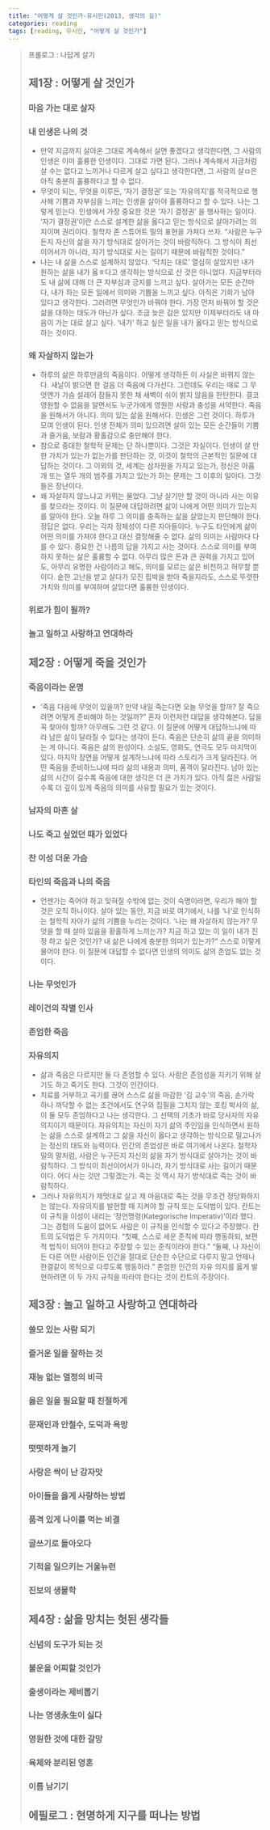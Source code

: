 ```yaml
---
title: "어떻게 살 것인가-유시민(2013, 생각의 길)"
categories: reading
tags: [reading, 유시민, "어떻게 살 것인가"]
---
```


> 프롤로그 : 나답게 살기
>
> ## 제1장 : 어떻게 살 것인가
> ### 마음 가는 대로 살자
> ### 내 인생은 나의 것
> * 만약 지금까지 살아온 그대로 계속해서 살면 좋겠다고 생각한다면, 그 사람의 인생은 이미 훌륭한 인생이다. 그대로 가면 된다. 그러나 계속해서 지금처럼 살 수는 없다고 느끼거나 다르게 살고 싶다고 생각한다면, 그 사람의 살ㅁ은 아직 충분히 훌륭하다고 할 수 없다.
> * 무엇이 되는, 무엇을 이루든, ‘자기 결정권’ 또는 ‘자유의지’를 적극적으로 행사해 기쁨과 자부심을 느끼는 인생을 살아야 훌륭하다고 할 수 있다. 나는 그렇게 믿는다. 인생에서 가장 중요한 것은 ‘자기 결정권’ 을 행사하는 일이다. ‘자기 결정권’이란 스스로 설계한 삶을 옳다고 믿는 방식으로 살아가려는 의지이며 권리이다. 철학자 존 스튜어트 밀의 표현을 가져다 쓰자. “사람은 누구든지 자신의 삶을 자기 방식대로 살아가는 것이 바람직하다. 그 방식이 최선이어서가 아니라, 자기 방식대로 사는 길이기 때문에 바람직한 것이다.”
> * 나는 내 삶을 스스로 설계하지 않았다. ‘닥치는 대로’ 열심히 살았지만 내가 원하는 삶을 내가 옳ㅎ다고 생각하는 방식으로 산 것은 아니었다. 지금부터라도 내 삶에 대해 더 큰 자부심과 긍지를 느끼고 싶다. 살아가는 모든 순간마다, 내가 하는 모든 일에서 의미와 기쁨을 느끼고 싶다. 아직은 기회가 남아 있다고 생각한다. 그러려면 무엇인가 바꿔야 한다. 가장 먼저 바꿔야 할 것은 삶을 대하는 태도가 아닌가 싶다. 조금 늦은 감은 있지만 이제부터라도 내 마음이 가는 대로 살고 싶다. ‘내가’ 하고 싶은 일을 내가 옳다고 믿는 방식으로 하는 것이다.
>
> ### 왜 자살하지 않는가
> * 하루의 삶은 하루만큼의 죽음이다. 어떻게 생각하든 이 사실은 바뀌지 않는다. 새날이 밝으면 한 걸음 더 죽음에 다가선다. 그런데도 우리는 때로 그 무엇엔가 가슴 설레어 잠들지 못한 채 새벽이 쉬이 밝지 않음을 한탄한다. 결코 영원할 수 없음을 알면서도 누군가에게 영원한 사랑과 충성을 서약한다. 죽음을 원해서가 아니다. 의미 있는 삶을 원해서다. 인생은 그런 것이다. 하루가 모여 인생이 된다. 인생 전체가 의미 있으려면 살아 있는 모든 순간들이 기쁨과 즐거움, 보람과 황홀감으로 충만해야 한다.
> * 참으로 중대한 철학적 문제는 단 하나뿐이다. 그것은 자실이다. 인생이 살 만한 가치가 있는가 없는가를 판단하는 것, 이것이 철학의 근본적인 질문에 대답하는 것이다. 그 이외의 것, 세계는 삼차원을 가지고 있는가, 정신은 아홉 개 또는 열두 개의 범주를 가지고 있는가 하는 문제는 그 이후의 일이다. 그것들은 장난이다.
> * 왜 자살하지 않느냐고 카뮈는 물었다. 그냥 살기만 할 것이 아니라 사는 이유를 찾으라는 것이다. 이 질문에 대답하려면 삶이 나에게 어떤 의미가 있는지를 알아야 한다. 오늘 하루 그 의미를 충족하는 삶을 살았는지 판단해야 한다. 정답은 없다. 우리는 각자 정체성이 다른 자아들이다. 누구도 타인에게 삶이 어떤 의미를 가져야 한다고 대신 결정해줄 수 없다. 삶의 의미는 사람마다 다를 수 있다. 중요한 건 나름의 답을 가지고 사는 것이다. 스스로 의미를 부여하지 못하는 삶은 훌륭할 수 없다. 아무리 많은 돈과 큰 권력을 가지고 있어도, 아무리 유명한 사람이라고 해도, 의미를 모르는 삶은 비천하고 허무할 뿐이다. 숱한 고난을 받고 살다가 모진 핍박을 받아 죽을지라도, 스스로 뚜렷한 가치와 의미를 부여하며 살았다면 훌륭한 인생이다.
>
> ### 위로가 힘이 될까?
> ### 놀고 일하고 사랑하고 연대하라
>
> ## 제2장 : 어떻게 죽을 것인가
> ### 죽음이라는 운명
> * ‘죽음 다음에 무엇이 있을까? 만약 내일 죽는다면 오늘 무엇을 할까? 잘 죽으려면 어떻게 준비해야 하는 것일까?” 혼자 이런저런 대답을 생각해본다. 답을 꼭 찾아야 할까? 아무래도 그런 것 같다. 이 질문에 어떻게 대답하느냐에 따라 남은 삶이 달라질 수 있다는 생각이 든다. 죽음은 단순히 삶의 끝을 의미하는 게 아니다. 죽음은 삶의 완성이다. 소설도, 영화도, 연극도 모두 마지막이 있다. 마지막 장면을 어떻게 설계하느냐에 따라 스토리가 크게 달라진다. 어떤 죽음을 준비하느냐에 따라 삶의 내용과 의미, 품격이 달라진다. 남아 있는 삶의 시간이 길수록 죽음에 대한 생각은 더 큰 가치가 있다. 아직 젊은 사람일수록 더 깊이 있게 죽음의 의미를 사유할 필요가 있는 것이다.
>
> ### 남자의 마흔 살
> ### 나도 죽고 싶었던 때가 있었다
> ### 찬 이성 더운 가슴
> ### 타인의 죽음과 나의 죽음
> * 언젠가는 죽어야 하고 잊혀질 수밖에 없는 것이 숙명이라면, 우리가 해야 할 것은 오직 하나이다. 살아 있는 동안, 지금 바로 여기에서, 나를 ‘나’로 인식하는 철학적 자아가 삶의 기쁨을 누리는 것이다. ‘나는 왜 자살하지 않는가? 무엇을 할 때 살아 있음을 황홀하게 느끼는가? 지금 하고 있는 이 일이 내가 진정 하고 싶은 것인가? 내 삶은 나에게 충분한 의미가 있는가?” 스스로 이렇게 물어야 한다. 이 질문에 대답할 수 없다면 인생의 의미도 삶의 존엄도 없는 것이다.
> ### 나는 무엇인가
> ### 레이건의 작별 인사
> ### 존엄한 죽음
> ### 자유의지
> * 삶과 죽음은 다르지만 둘 다 존엄할 수 있다. 사람은 존엄성을 지키기 위해 살기도 하고 죽기도 한다. 그것이 인간이다.
> * 치료를 거부하고 곡기를 끊어 스스로 삶을 마감한 ‘김 교수’의 죽음, 손가락 하나 까닥할 수 없는 조건에서도 연구와 집필을 그치지 않는 호킹 박사의 삶, 이 둘 모두 존엄하다고 나는 생각한다. 그 선택의 기초가 바로 당사자의 자유의지이기 때문이다.  자유의지는 자신이 자기 삶의 주인임을 인식하면서 원하는 삶을 스스로 설계하고 그 삶을 자신이 옳다고 생각하는 방식으로 밀고나가는 정신의 태도와 능력이다. 인간의 존엄성은 바로 여기에서 나온다. 철학자 밀의 말처럼, 사람은 누구든지 자신의 삶을 자기 방식대로 살아가는 것이 바람직하다. 그 방식이 최선이어서가 아니라, 자기 방식대로 사는 길이기 때문이다. 어디 사는 것만 그렇겠는가. 죽는 것 역시 자기 방식대로 죽는 것이 바람직하다.
> * 그러나 자유의지가 제멋대로 살고 제 마음대로 죽는 것을 무조건 정당화하지는 않는다. 자유의지를 발현할 때 지켜야 할 규칙 또는 도덕법이 있다. 칸트는 이 규칙을 이성이 내리는 ‘정언명령(Kategorische Imperativ)’이라 했다. 그는 경험의 도움이 없어도 사람은 이 규칙을 인식할 수 있다고 주장했다. 칸트의 도덕법은 두 가지이다. “첫째, 스스로 세운 준칙에 따라 행동하되, 보편적 법칙이 되어야 한다고 주장할 수 있는 준칙이라야 한다.” “둘째, 나 자신이든 다른 어떤 사람이든 인간을 절대로 단순한 수단으로 다루지 말고 언제나 한결같이 목적으로 다루도록 행동하라.” 존엄한 인간의 자유 의지를 옳게 발현하려면 이 두 가지 규칙을 따라야 한다는 것이 칸트의 주장이다.
>
> ## 제3장 : 놀고 일하고 사랑하고 연대하라
> ### 쓸모 있는 사람 되기
> ### 즐거운 일을 잘하는 것
> ### 재능 없는 열정의 비극
> ### 옳은 일을 필요할 때 친절하게
> ### 문재인과 안철수, 도덕과 욕망
> ### 떳떳하게 놀기
> ### 사랑은 싹이 난 감자맛
> ### 아이들을 옳게 사랑하는 방법
> ### 품격 있게 나이를 먹는 비결
> ### 글쓰기로 돌아오다
> ### 기적을 일으키는 거울뉴런
> ### 진보의 생물학
>
> ## 제4장 : 삶을 망치는 헛된 생각들
> ### 신념의 도구가 되는 것
> ### 불운을 어찌할 것인가
> ### 출생이라는 제비뽑기
> ### 나는 영생永生이 싫다
> ### 영원한 것에 대한 갈망
> ### 육체와 분리된 영혼
> ### 이름 남기기
>
> ## 에필로그 : 현명하게 지구를 떠나는 방법